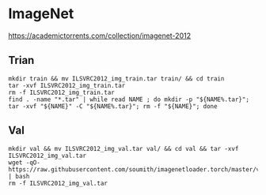 # ImageNet
https://academictorrents.com/collection/imagenet-2012

## Trian

```
mkdir train && mv ILSVRC2012_img_train.tar train/ && cd train
tar -xvf ILSVRC2012_img_train.tar
rm -f ILSVRC2012_img_train.tar
find . -name "*.tar" | while read NAME ; do mkdir -p "${NAME%.tar}"; tar -xvf "${NAME}" -C "${NAME%.tar}"; rm -f "${NAME}"; done
```


## Val

```
mkdir val && mv ILSVRC2012_img_val.tar val/ && cd val && tar -xvf ILSVRC2012_img_val.tar
wget -qO- https://raw.githubusercontent.com/soumith/imagenetloader.torch/master/valprep.sh | bash
rm -f ILSVRC2012_img_val.tar
```
